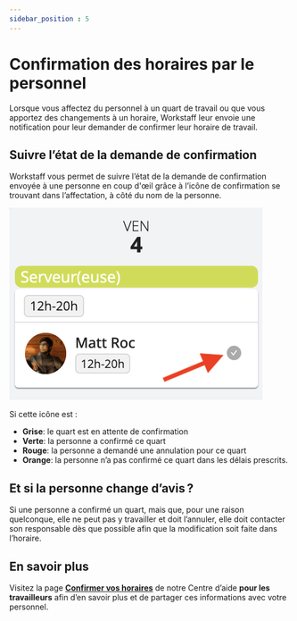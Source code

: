 ```yaml
---
sidebar_position : 5
---
```


# Confirmation des horaires par le personnel


Lorsque vous affectez du personnel à un quart de travail ou que vous apportez des changements à un horaire, Workstaff leur envoie une notification pour leur demander de confirmer leur horaire de travail.

## Suivre l’état de la demande de confirmation

Workstaff vous permet de suivre l’état de la demande de confirmation envoyée à une personne en coup d'œil grâce à l’icône de confirmation se trouvant dans l’affectation, à côté du nom de la personne.

![booking-confirmation.png](Images/booking-confirmation-fr.png)


Si cette icône est :
- **Grise**: le quart est en attente de confirmation
- **Verte**: la personne a confirmé ce quart
- **Rouge**: la personne a demandé une annulation pour ce quart
- **Orange**: la personne n’a pas confirmé ce quart dans les délais prescrits.


## Et si la personne change d’avis ?
Si une personne a confirmé un quart, mais que, pour une raison quelconque, elle ne peut pas y travailler et doit l’annuler, elle doit contacter son responsable dès que possible afin que la modification soit faite dans l’horaire. 

## En savoir plus
Visitez la page [**Confirmer vos horaires**](https://help.workstaff.app/fr/docs/workers/shifts/confirming-shifts/) de notre Centre d’aide **pour les travailleurs** afin d’en savoir plus et de partager ces informations avec votre personnel. 
